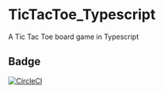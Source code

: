 # TicTacToe_Typescript
A Tic Tac Toe board game in Typescript

## Badge
[![CircleCI](https://circleci.com/gh/chokonaira/TicTacToe_Typescript.svg?style=svg)](https://app.circleci.com/pipelines/github/chokonaira/TicTacToe_Typescript)
